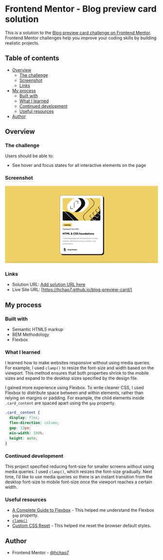 # Frontend Mentor - Blog preview card solution

This is a solution to the [Blog preview card challenge on Frontend Mentor](https://www.frontendmentor.io/challenges/blog-preview-card-ckPaj01IcS). Frontend Mentor challenges help you improve your coding skills by building realistic projects. 

## Table of contents

- [Overview](#overview)
  - [The challenge](#the-challenge)
  - [Screenshot](#screenshot)
  - [Links](#links)
- [My process](#my-process)
  - [Built with](#built-with)
  - [What I learned](#what-i-learned)
  - [Continued development](#continued-development)
  - [Useful resources](#useful-resources)
- [Author](#author)

## Overview

### The challenge

Users should be able to:

- See hover and focus states for all interactive elements on the page

### Screenshot

![](./screenshot.png)

### Links

- Solution URL: [Add solution URL here](https://your-solution-url.com)
- Live Site URL: [https://hchao7.github.io/blog-preview-card/]

## My process

### Built with

- Semantic HTML5 markup
- BEM Methodology
- Flexbox

### What I learned

I learned how to make websites responsive without using media queries. For example, I used `clamp()` to resize the font-size and width based on the viewport. This method ensures that both properties shrink to the mobile sizes and expand to the desktop sizes specified by the design file.

I gained more experience using Flexbox. To write cleaner CSS, I used Flexbox to distribute space between and within elements, rather than relying on margins or padding. For example, the child elements inside `.card_content` are spaced apart using the `gap` property.

```css
.card__content {
  display: flex;
  flex-direction: column;
  gap: 12px;
  min-width: 100%;
  height: auto;
}
```

### Continued development

This project specified reducing font-size for smaller screens without using media queries. I used `clamp()`, which resizes the font-size gradually. Next time, I’d like to use media queries so there is an instant transition from the desktop font-size to mobile font-size once the viewport reaches a certain width. 

### Useful resources

- [A Complete Guide to Flexbox](https://css-tricks.com/snippets/css/a-guide-to-flexbox/#aa-background) - This helped me understand the Flexbox `gap` property.
- [`clamp()`](https://developer.mozilla.org/en-US/docs/Web/CSS/clamp)
- [Custom CSS Reset](https://www.joshwcomeau.com/css/custom-css-reset/) - This helped me reset the browser default styles.

## Author

- Frontend Mentor - [@hchao7](https://www.frontendmentor.io/profile/hchao7)

